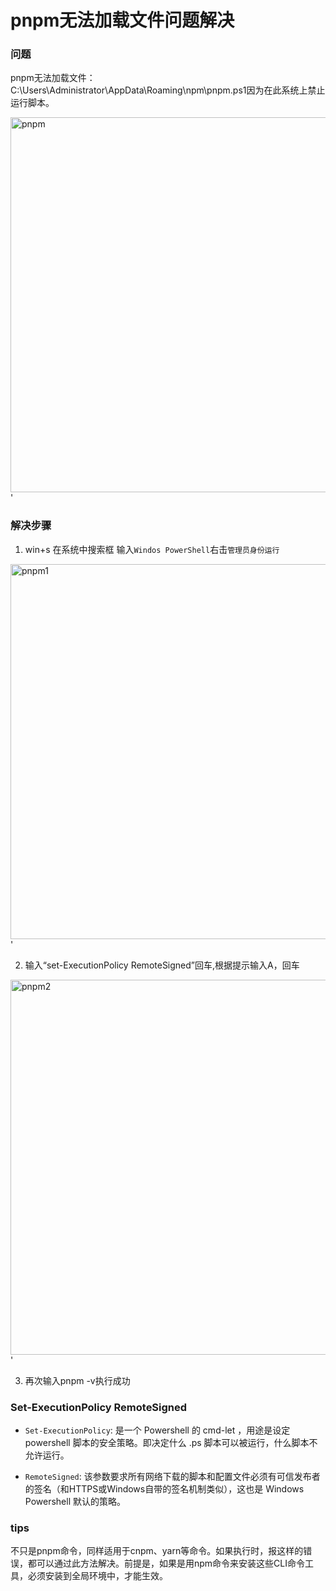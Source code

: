# pnpm无法加载文件问题解决

### 问题
pnpm无法加载文件：C:\Users\Administrator\AppData\Roaming\npm\pnpm.ps1因为在此系统上禁止运行脚本。

<img :src="$withBase('/assets/notes-images/guide-images/pnpm.png')" alt="pnpm" width="600">'

### 解决步骤
1. win+s 在系统中搜索框 输入`Windos PowerShell`右击`管理员身份运行`

<img :src="$withBase('/assets/notes-images/guide-images/pnpm1png')" alt="pnpm1" width="600">'

2. 输入“set-ExecutionPolicy RemoteSigned”回车,根据提示输入A，回车

<img :src="$withBase('/assets/notes-images/guide-images/pnpm2.png')" alt="pnpm2" width="600">'

3. 再次输入pnpm -v执行成功

### Set-ExecutionPolicy RemoteSigned
- `Set-ExecutionPolicy`: 是一个 Powershell 的 cmd-let ，用途是设定 powershell 脚本的安全策略。即决定什么 .ps 脚本可以被运行，什么脚本不允许运行。

- `RemoteSigned`: 该参数要求所有网络下载的脚本和配置文件必须有可信发布者的签名（和HTTPS或Windows自带的签名机制类似），这也是 Windows Powershell 默认的策略。

### tips
不只是pnpm命令，同样适用于cnpm、yarn等命令。如果执行时，报这样的错误，都可以通过此方法解决。前提是，如果是用npm命令来安装这些CLI命令工具，必须安装到全局环境中，才能生效。